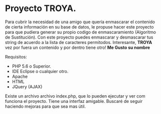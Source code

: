 # Proyecto TROYA.  
Para cubrir la necesidad de una amigo que quería enmascarar el contenido de cierta información en su base de datos, le propuse hacer este proyecto para que pudiera generar su propio codigo de enmascaramiento (Algoritmo de Sustitución). 
Con este proyecto puedes enmascarar y desmascarar tus string de acuerdo a la lista de caracteres permitodos.
Interesante, <b>TROYA</b> vez por fuera un contenido y por dentro tiene otro! <b>Me Gusto su nombre</b>

Requisitos:
- PHP 5.6 o Superior.
- IDE Eclipse o cualquier otro.
- Apache
- HTML
- JQuery (AJAX)

Existe un archivo archivo index.php, que lo pueden ejecutar y ver com funciona el proyecto. Tiene una interfaz amigable. Buscaré de seguir haciendo mejoras para que sea mas útil.
